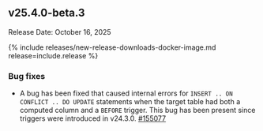 ## v25.4.0-beta.3

Release Date: October 16, 2025

{% include releases/new-release-downloads-docker-image.md release=include.release %}

<h3 id="v25-4-0-beta-3-bug-fixes">Bug fixes</h3>

- A bug has been fixed that caused internal errors
  for `INSERT .. ON CONFLICT .. DO UPDATE` statements when the target
  table had both a computed column and a `BEFORE` trigger. This bug has
  been present since triggers were introduced in v24.3.0. [#155077][#155077]


[#155077]: https://github.com/cockroachdb/cockroach/pull/155077
